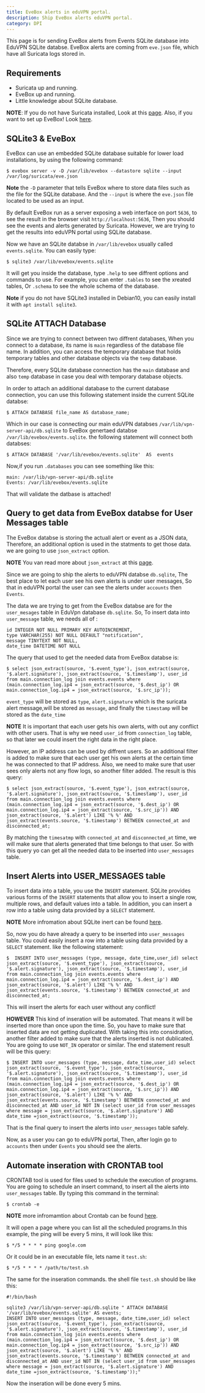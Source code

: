 ```yaml
---
title: EveBox alerts in eduVPN portal. 
description: Ship EveBox alerts eduVPN portal.
category: DPI
---
```


This page is for sending EveBox alerts from Events SQLite database into EduVPN SQLite databse. EveBox alerts are coming from `eve.json` file, which have all Suricata logs stored in. 

## Requirements

* Suricata up and running. 
* EveBox up and running. 
* Little knowledge about SQLite database.

**NOTE**: If you do not have Suricata installed, Look at this [page](Suricata_Install_and_configure.md). Also, if you want to set up EveBox! Look 
[here](Setup_EveBox.md).


## SQLite3 & EveBox 

EveBox can use an embedded SQLite database suitable for lower load installations, by using the following command:

	$ evebox server -v -D /var/lib/evebox --datastore sqlite --input /var/log/suricata/eve.json

**Note** the `-D` parameter that tells EveBox where to store data files such as the file for the SQLite database. And the `--input` is where the `eve.json` file located to be used as an input. 

By default EveBox run as a server exposing a web interface on port `5636`, to see the result in the browser visit `http://localhost:5636`, Then you should see the events and alerts generated by Suricata. However, we are trying to get the results into eduVPN portal using SQLite database. 

Now we have an SQLite databse in `/var/lib/evebox` usually called `events.sqlite`. You can easily type:

	$ sqlite3 /var/lib/evebox/events.sqlite

It will get you inside the database, type `.help` to see diffrent options and commands to use. For example, you can enter `.tables` to see the xreated tables, Or `.schema` to see the whole schema of the database. 


**Note** if you do not have SQLite3 installed in Debian10, you can easily install it with `apt install sqlite3`.

## SQLite ATTACH Database

Since we are trying to connect between two diffrent databases, When you connect to a database, its name is `main` regardless of the database file name. In addition, you can access the temporary database that holds temporary tables and other database objects via the `temp` database.

Therefore, every SQLite database connection has the `main` database and also `temp` database in case you deal with temporary database objects.

In order to attach an additional database to the current database connection, you can use this following statement inside the current SQLite databse:

	$ ATTACH DATABASE file_name AS database_name;

Which in our case is connecting our main eduVPN databses `/var/lib/vpn-server-api/db.sqlite` to EveBox genertaed databse `/var/lib/evebox/events.sqlite`. the following statement will connect both databses:

	$ ATTACH DATABASE '/var/lib/evebox/events.sqlite'  AS  events

Now,if you run `.databases` you can see something like this: 

	main: /var/lib/vpn-server-api/db.sqlite
	Events: /var/lib/evebox/events.sqlite

That will validate the datbase is attached!


## Query to get data from EveBox databse for User Messages table

The EveBox databse is storing the actuall alert or event as a JSON data, Therefore, an additional option is used in the statments to get those data. we are going to use `json_extract` option. 

**NOTE** You van read more about `json_extract` at this [page](https://samadhiweb.com/blog/2016.04.24.sqlite.json.html).

Since we are going to ship the alerts to eduVPN databse `db.sqlite`, The best place to let each user see his own alerts is under user messages, So that in eduVPN portal the user can see the alerts under `accounts` then `Events`.


The data we are trying to get from the EveBox databse are for the `user_mesages` table in EduVpn database `db.sqlite`. So, To insert data into `user_message` table, we needs all of : 

	id INTEGER NOT NULL PRIMARY KEY AUTOINCREMENT,
	type VARCHAR(255) NOT NULL DEFAULT "notification",
	message TINYTEXT NOT NULL,
	date_time DATETIME NOT NULL

The query that used to get the needed data from EveBox databse is: 

	$ select json_extract(source, '$.event_type'), json_extract(source, '$.alert.signature'), json_extract(source, '$.timestamp'), user_id from main.connection_log join events.events where (main.connection_log.ip4 = json_extract(source, '$.dest_ip') OR main.connection_log.ip4 = json_extract(source, '$.src_ip'));

`event_type` will be stored as `type`, `alert.signature` which is the suricata alert message,will be stored as `message`, and finally the `timestamp` will be stored as the `date_time` 


**NOTE** It is important that each user gets his own alerts, with out any conflict with other users. That is why we need `user_id` from `connection_log` table, so that later we could insert the right data in the right place.


However, an IP address can be used by diffrent users. So an additional filter is added to make sure that each user get his own alerts at the certain time he was connected to that IP address. Also, we need to make sure that user sees only alerts not any flow logs, so another filter added. The result is this query:

	$ select json_extract(source, '$.event_type'), json_extract(source, '$.alert.signature'), json_extract(source, '$.timestamp'), user_id from main.connection_log join events.events where (main.connection_log.ip4 = json_extract(source, '$.dest_ip') OR main.connection_log.ip4 = json_extract(source, '$.src_ip')) AND json_extract(source, '$.alert') LIKE '% %' AND  json_extract(events.source, '$.timestamp') BETWEEN connected_at and disconnected_at;

By matching the `timesatmp` with `connected_at` and `disconnected_at` time, we will make sure that alerts generated that time belongs to that user. So with this query yo can get all the needed data to be inserted into `user_messages` table.



## Insert Alerts into USER_MESSAGES table

To insert data into a table, you use the `INSERT` statement. SQLite provides various forms of the `INSERT` statements that allow you to insert a single row, multiple rows, and default values into a table. In addition, you can insert a row into a table using data provided by a  `SELECT` statement.

**NOTE** More infromation about SQLite inert can be found [here](https://www.sqlitetutorial.net/sqlite-insert/).

So, now you do have already a query to be inserted into `user_messages` table. You could easily insert a row into a table using data provided by a  `SELECT` statement. like the following statement: 

	$  INSERT INTO user_messages (type, message, date_time,user_id) select json_extract(source, '$.event_type'), json_extract(source, '$.alert.signature'), json_extract(source, '$.timestamp'), user_id from main.connection_log join events.events where main.connection_log.ip4 = json_extract(source, '$.dest_ip') AND json_extract(source, '$.alert') LIKE '% %' AND  json_extract(events.source, '$.timestamp') BETWEEN connected_at and disconnected_at;


This will insert the alerts for each user without any conflict!

**HOWEVER** This kind of inseration will be automated. That means it will be inserted more than once upon the time. So, you have to make sure that inserted data are not getting duplicated. With taking this into considration, another filter added to make sure that the alerts inserted is not dublicated. You are going to use `NOT_IN`  operator or similar. The end statement result will be this query:

	$ INSERT INTO user_messages (type, message, date_time,user_id) select json_extract(source, '$.event_type'), json_extract(source, '$.alert.signature'), json_extract(source, '$.timestamp'), user_id from main.connection_log join events.events where (main.connection_log.ip4 = json_extract(source, '$.dest_ip') OR main.connection_log.ip4 = json_extract(source, '$.src_ip')) AND json_extract(source, '$.alert') LIKE '% %' AND  json_extract(events.source, '$.timestamp') BETWEEN connected_at and disconnected_at AND user_id NOT IN (select user_id from user_messages where message = json_extract(source, '$.alert.signature') AND date_time =json_extract(source, '$.timestamp'));

That is the final query to insert the alerts into  `user_messages` table safely. 

Now, as a user you can go to eduVPN portal, Then, after login go to `accounts` then under `Events` you should see the alerts. 



## Automate inseration with CRONTAB tool

CRONTAB tool is used for files used to schedule the execution of programs. You are going to schedule an insert command, to insert all the alerts into 
`user_messages` table. By typing this command in the terminal:

	$ crontab -e 


**NOTE** more infromamtion about Crontab can be found [here](https://man7.org/linux/man-pages/man5/crontab.5.html).


It will open a page where you can list all the scheduled programs.In this example, the ping will be every 5 mins, it will look like this: 

	$ */5 * * * * ping google.com

Or it could be in an executable file, lets name it `test.sh`:

	$ */5 * * * * /path/to/test.sh

The same for the inseration commands. the shell file `test.sh` should be like this:

	#!/bin/bash

	sqlite3 /var/lib/vpn-server-api/db.sqlite " ATTACH DATABASE '/var/lib/evebox/events.sqlite' AS events; 
	INSERT INTO user_messages (type, message, date_time,user_id) select json_extract(source, '$.event_type'), json_extract(source, '$.alert.signature'), json_extract(source, '$.timestamp'), user_id from main.connection_log join events.events where (main.connection_log.ip4 = json_extract(source, '$.dest_ip') OR main.connection_log.ip4 = json_extract(source, '$.src_ip')) AND json_extract(source, '$.alert') LIKE '% %' AND  json_extract(events.source, '$.timestamp') BETWEEN connected_at and disconnected_at AND user_id NOT IN (select user_id from user_messages where message = json_extract(source, '$.alert.signature') AND date_time =json_extract(source, '$.timestamp'));"

Now the inseration will be done every 5 mins.












	

